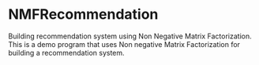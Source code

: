 # NMFRecommendation
Building recommendation system using Non Negative Matrix Factorization.
This is a demo program that uses Non negative Matrix Factorization for building a recommendation system.
